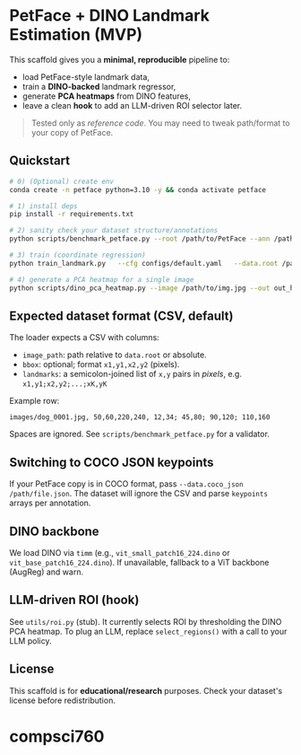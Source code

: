 # PetFace + DINO Landmark Estimation (MVP)

This scaffold gives you a **minimal, reproducible** pipeline to:
- load PetFace-style landmark data,
- train a **DINO-backed** landmark regressor,
- generate **PCA heatmaps** from DINO features,
- leave a clean **hook** to add an LLM-driven ROI selector later.

> Tested only as *reference code*. You may need to tweak path/format to your copy of PetFace.


## Quickstart

```bash
# 0) (Optional) create env
conda create -n petface python=3.10 -y && conda activate petface

# 1) install deps
pip install -r requirements.txt

# 2) sanity check your dataset structure/annotations
python scripts/benchmark_petface.py --root /path/to/PetFace --ann /path/to/annotations.csv

# 3) train (coordinate regression)
python train_landmark.py   --cfg configs/default.yaml   --data.root /path/to/PetFace   --data.ann /path/to/annotations.csv

# 4) generate a PCA heatmap for a single image
python scripts/dino_pca_heatmap.py --image /path/to/img.jpg --out out_heatmap.jpg
```

## Expected dataset format (CSV, default)

The loader expects a CSV with columns:
- `image_path`: path relative to `data.root` or absolute.
- `bbox`: optional; format `x1,y1,x2,y2` (pixels).
- `landmarks`: a semicolon-joined list of `x,y` pairs in *pixels*, e.g. `x1,y1;x2,y2;...;xK,yK`

Example row:
```
images/dog_0001.jpg, 50,60,220,240, 12,34; 45,80; 90,120; 110,160
```
Spaces are ignored. See `scripts/benchmark_petface.py` for a validator.

## Switching to COCO JSON keypoints

If your PetFace copy is in COCO format, pass `--data.coco_json /path/file.json`.
The dataset will ignore the CSV and parse `keypoints` arrays per annotation.

## DINO backbone

We load DINO via `timm` (e.g., `vit_small_patch16_224.dino` or `vit_base_patch16_224.dino`). 
If unavailable, fallback to a ViT backbone (AugReg) and warn.

## LLM-driven ROI (hook)

See `utils/roi.py` (stub). It currently selects ROI by thresholding the DINO PCA heatmap.
To plug an LLM, replace `select_regions()` with a call to your LLM policy.

## License

This scaffold is for **educational/research** purposes. Check your dataset's license before redistribution.
# compsci760
